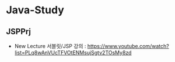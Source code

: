 # Java-Study

## JSPPrj
* New Lecture 서블릿/JSP 강의 : https://www.youtube.com/watch?list=PLq8wAnVUcTFVOtENMsujSgtv2TOsMy8zd
